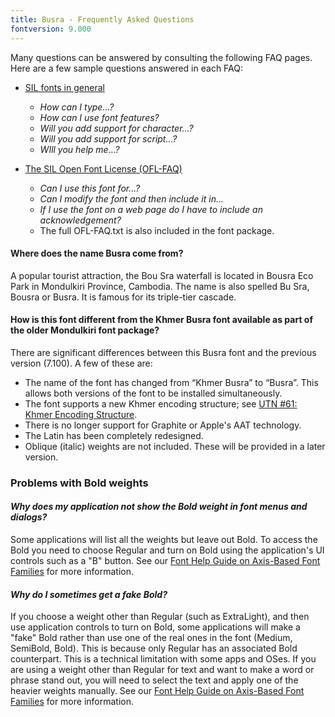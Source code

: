 ```yaml
---
title: Busra - Frequently Asked Questions
fontversion: 9.000
---
```


Many questions can be answered by consulting the following FAQ pages. Here are a few sample questions answered in each FAQ:

- [SIL fonts in general](https://software.sil.org/fonts/faq)
    - *How can I type...?*
    - *How can I use font features?*
    - *Will you add support for character...?*
    - *Will you add support for script...?*
    - *WIll you help me...?*

- [The SIL Open Font License (OFL-FAQ)](https://openfontlicense.org/ofl-faq/)
    - *Can I use this font for...?*
    - *Can I modify the font and then include it in...*
    - *If I use the font on a web page do I have to include an acknowledgement?*
    - The full OFL-FAQ.txt is also included in the font package.
    
#### Where does the name Busra come from?

A popular tourist attraction, the Bou Sra waterfall is located in Bousra Eco Park in Mondulkiri Province, Cambodia. The name is also spelled Bu Sra, Bousra or Busra. It is famous for its triple-tier cascade.

#### How is this font different from the Khmer Busra font available as part of the older Mondulkiri font package?

There are significant differences between this Busra font and the previous version (7.100). A few of these are:

- The name of the font has changed from “Khmer Busra” to “Busra”. This allows both versions of the font to be installed simultaneously.
- The font supports a new Khmer encoding structure; see [UTN #61: Khmer Encoding Structure]( https://www.unicode.org/notes/tn61).
- There is no longer support for Graphite or Apple's AAT technology.
- The Latin has been completely redesigned.
- Oblique (italic) weights are not included. These will be provided in a later version.

### Problems with Bold weights

#### *Why does my application not show the Bold weight in font menus and dialogs?*

Some applications will list all the weights but leave out Bold. To access the Bold you need to choose Regular and turn on Bold using the application's UI controls such as a "B" button. See our [Font Help Guide on Axis-Based Font Families](https://software.sil.org/fonts/axis-based-fonts/) for more information.

#### *Why do I sometimes get a fake Bold?*

If you choose a weight other than Regular (such as ExtraLight), and then use application controls to turn on Bold, some applications will make a "fake" Bold rather than use one of the real ones in the font (Medium, SemiBold, Bold). This is because only Regular has an associated Bold counterpart. This is a technical limitation with some apps and OSes. If you are using a weight other than Regular for text and want to make a word or phrase stand out, you will need to select the text and apply one of the heavier weights manually. See our [Font Help Guide on Axis-Based Font Families](https://software.sil.org/fonts/axis-based-fonts/) for more information.
